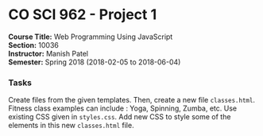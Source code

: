 # CO SCI 962 - Project 1
**Course Title:** Web Programming Using JavaScript<br/>
**Section:** 10036<br/>
**Instructor:** Manish Patel<br/>
**Semester:** Spring 2018 (2018-02-05 to 2018-06-04)<br/>

### Tasks
Create files from the given templates. Then, create a new file `classes.html`.
Fitness class examples can include : Yoga, Spinning, Zumba, etc. Use existing
CSS given in `styles.css`. Add new CSS to style some of the elements in this
new `classes.html` file.
